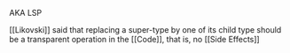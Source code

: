 AKA LSP

[[Likovski]] said that replacing a super-type by one of its child type should be a transparent operation in the [[Code]], that is, no [[Side Effects]]